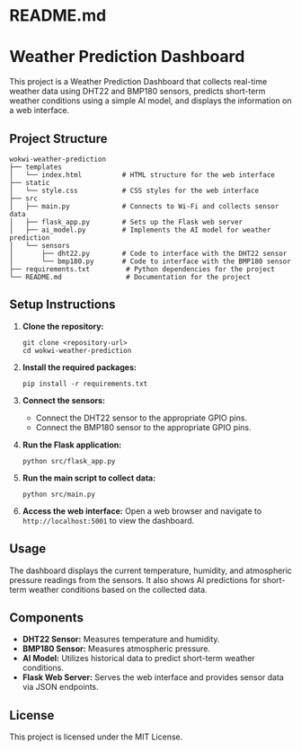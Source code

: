 # README.md

# Weather Prediction Dashboard

This project is a Weather Prediction Dashboard that collects real-time weather data using DHT22 and BMP180 sensors, predicts short-term weather conditions using a simple AI model, and displays the information on a web interface.

## Project Structure

```
wokwi-weather-prediction
├── templates
│   └── index.html          # HTML structure for the web interface
├── static
│   └── style.css           # CSS styles for the web interface
├── src
│   ├── main.py             # Connects to Wi-Fi and collects sensor data
│   ├── flask_app.py        # Sets up the Flask web server
│   ├── ai_model.py         # Implements the AI model for weather prediction
│   └── sensors
│       ├── dht22.py        # Code to interface with the DHT22 sensor
│       └── bmp180.py       # Code to interface with the BMP180 sensor
├── requirements.txt         # Python dependencies for the project
└── README.md                # Documentation for the project
```

## Setup Instructions

1. **Clone the repository:**
   ```
   git clone <repository-url>
   cd wokwi-weather-prediction
   ```

2. **Install the required packages:**
   ```
   pip install -r requirements.txt
   ```

3. **Connect the sensors:**
   - Connect the DHT22 sensor to the appropriate GPIO pins.
   - Connect the BMP180 sensor to the appropriate GPIO pins.

4. **Run the Flask application:**
   ```
   python src/flask_app.py
   ```

5. **Run the main script to collect data:**
   ```
   python src/main.py
   ```

6. **Access the web interface:**
   Open a web browser and navigate to `http://localhost:5001` to view the dashboard.

## Usage

The dashboard displays the current temperature, humidity, and atmospheric pressure readings from the sensors. It also shows AI predictions for short-term weather conditions based on the collected data.

## Components

- **DHT22 Sensor:** Measures temperature and humidity.
- **BMP180 Sensor:** Measures atmospheric pressure.
- **AI Model:** Utilizes historical data to predict short-term weather conditions.
- **Flask Web Server:** Serves the web interface and provides sensor data via JSON endpoints.

## License

This project is licensed under the MIT License.